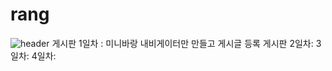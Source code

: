 # rang
![header](https://capsule-render.vercel.app/api?type=venom)
게시판 1일차 : 미니바랑 내비게이터만 만들고 게시글 등록 
게시판 2일차: 
3일차: 
4일차: 
